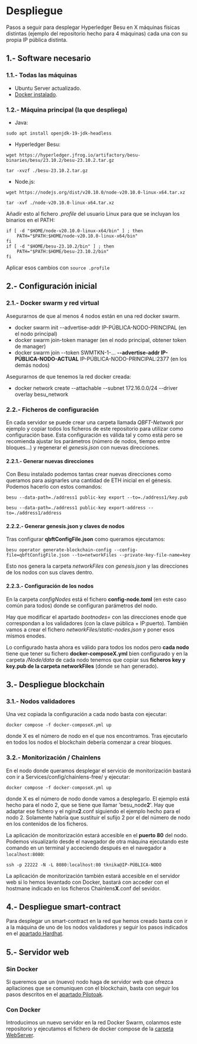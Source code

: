 # Despliegue

Pasos a seguir para desplegar Hyperledger Besu en X máquinas físicas distintas (ejemplo del repositorio hecho para 4 máquinas) cada una con su propia IP pública distinta.

## 1.- Software necesario

### 1.1.- Todas las máquinas
- Ubuntu Server actualizado.
- [Docker instalado](https://docs.docker.com/engine/install/ubuntu/).

### 1.2.- Máquina principal (la que despliega)
- Java:

`sudo apt install openjdk-19-jdk-headless`

- Hyperledger Besu:

`wget https://hyperledger.jfrog.io/artifactory/besu-binaries/besu/23.10.2/besu-23.10.2.tar.gz`

`tar -xvzf ./besu-23.10.2.tar.gz`

- Node.js:

`wget https://nodejs.org/dist/v20.10.0/node-v20.10.0-linux-x64.tar.xz`

`tar -xvf ./node-v20.10.0-linux-x64.tar.xz`

Añadir esto al fichero *.profile* del usuario Linux para que se incluyan los binarios en el PATH:

> 
	if [ -d "$HOME/node-v20.10.0-linux-x64/bin" ] ; then
  		PATH="$PATH:$HOME/node-v20.10.0-linux-x64/bin"
	fi
	if [ -d "$HOME/besu-23.10.2/bin" ] ; then
  		PATH="$PATH:$HOME/besu-23.10.2/bin"
	fi


Aplicar esos cambios con `source .profile`

## 2.- Configuración inicial

### 2.1.- Docker swarm y red virtual

Asegurarnos de que al menos 4 nodos están en una red docker swarm.
- docker swarm init --advertise-addr IP-PÚBLICA-NODO-PRINCIPAL (en el nodo principal)
- docker swarm join-token manager (en el nodo principal, obtener token de manager)
- docker swarm join --token SWMTKN-1-… **--advertise-addr IP-PÚBLICA-NODO-ACTUAL** IP-PÚBLICA-NODO-PRINCIPAL:2377 (en los demás nodos)

Asegurarnos de que tenemos la red docker creada:
- docker network create --attachable --subnet 172.16.0.0/24 --driver overlay besu_network

### 2.2.- Ficheros de configuración

En cada servidor se puede crear una carpeta llamada *QBFT-Network* por ejemplo y copiar todos los ficheros de este repositorio para utilizar como configuración base. Esta configuración es válida tal y como está pero se recomienda ajustar los parámetros (número de nodos, tiempo entre bloques...) y regenerar el *genesis.json* con nuevas direcciones.

#### 2.2.1.- Generar nuevas direcciones

Con Besu instalado podemos tantas crear nuevas direcciones como queramos para asignarles una cantidad de ETH inicial en el génesis. Podemos hacerlo con estos comandos:

`besu --data-path=./address1 public-key export --to=./address1/key.pub`

`besu --data-path=./address1 public-key export-address --to=./address1/address`

#### 2.2.2.- Generar genesis.json y claves de nodos

Tras configurar **qbftConfigFile.json** como queramos ejecutamos:

`besu operator generate-blockchain-config --config-file=qbftConfigFile.json --to=networkFiles --private-key-file-name=key`

Esto nos genera la carpeta *networkFiles* con *genesis.json* y las direcciones de los nodos con sus claves dentro.

#### 2.2.3.- Configuración de los nodos

En la carpeta *configNodes* está el fichero **config-node.toml** (en este caso común para todos) donde se configuran parámetros del nodo.

Hay que modificar el apartado *bootnodes=* con las direcciones enode que correspondan a los validadores (con la clave pública + IP:puerto). También vamos a crear el fichero *networkFiles/static-nodes.json* y poner esos mismos enodes.

Lo configurado hasta ahora es válido para todos los nodos pero **cada nodo** tiene que tener su fichero **docker-composeX.yml** bien configurado y en la carpeta */Node/data* de cada nodo tenemos que copiar sus **ficheros key y key.pub de la carpeta networkFiles** (donde se han generado).

## 3.- Despliegue blockchain

### 3.1.- Nodos validadores

Una vez copiada la configuración a cada nodo basta con ejecutar:

`docker compose -f docker-composeX.yml up`

donde X es el número de nodo en el que nos encontramos. Tras ejecutarlo en todos los nodos el blockchain debería comenzar a crear bloques.

### 3.2.- Monitorización / Chainlens

En el nodo donde queramos desplegar el servicio de monitorización bastará con ir a Services/config/chainlens-free/ y ejecutar:

`docker compose -f docker-composeX.yml up`

donde X es el número de nodo donde vamos a desplegarlo. El ejemplo está hecho para el nodo 2, que se tiene que llamar 'besu_node**2**'. Hay que adaptar ese fichero y el nginx**2**.conf siguiendo el ejemplo hecho para el nodo 2. Solamente habría que sustituir el sufijo 2 por el del número de nodo en los contenidos de los ficheros.

La aplicación de monitorización estará accesible en el **puerto 80** del nodo. Podemos visualizarlo desde el navegador de otra máquina ejecutando este comando en un terminal y acceciendo después en el navegador a `localhost:8080`:

`ssh -p 22222 -N -L 8080:localhost:80 tknika@IP-PÚBLICA-NODO`

La aplicación de monitorización también estará accesible en el servidor web si lo hemos levantado con Docker, bastará con acceder con el hostmane indicado en los ficheros Chainlens**X**.conf del sevidor.


## 4.- Despliegue smart-contract

Para desplegar un smart-contract en la red que hemos creado basta con ir a la máquina de uno de los nodos validadores y seguir los pasos indicados en el [apartado Hardhat](https://github.com/Tknika/Blockchain-FPEuskadi/tree/main/Garapena/Hardhat).

## 5.- Servidor web

### Sin Docker
Si queremos que un (nuevo) nodo haga de servidor web que ofrezca apliaciones que se comuniquen con el blockchain, basta con seguir los pasos descritos en el [apartado Pilotoak](https://github.com/Tknika/Blockchain-FPEuskadi/tree/main/Garapena/Pilotoak).

### Con Docker
Introducimos un nuevo servidor en la red Docker Swarm, colanmos este repositorio y ejecutamos el fichero de docker compose de la [carpeta WebServer](https://github.com/Tknika/Blockchain-FPEuskadi/tree/main/Garapena/WebServer).
